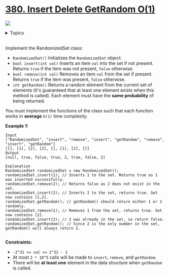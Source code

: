 # [380. Insert Delete GetRandom O(1)](https://leetcode-cn.com/problems/insert-delete-getrandom-o1/)

![](https://img.shields.io/badge/Difficulty-Medium-F8AF40.svg)

<details>
<summary>Topics</summary>

* [`Array`](https://leetcode.com/tag/array/)
* [`Design`](https://leetcode.com/tag/design/)
* [`Hash Table`](https://leetcode.com/tag/hash-table/)
* [`Math`](https://leetcode.com/tag/math/)
* [`Randomized`](https://leetcode.com/tag/randomized/)

</details>
<br />

Implement the RandomizedSet class:

 + `RandomizedSet()` Initializes the `RandomizedSet` object.
 + `bool insert(int val)` Inserts an item `val` into the set if not present. Returns `true` if the item was not present, `false` otherwise.
 + `bool remove(int val)` Removes an item `val` from the set if present. Returns `true` if the item was present, `false` otherwise.
 + `int getRandom()` Returns a random element from the current set of elements (it's guaranteed that at least one element exists when this method is called). Each element must have the **same probability** of being returned.

You must implement the functions of the class such that each function works in **average** `O(1)` time complexity.

**Example 1:**

    Input
    ["RandomizedSet", "insert", "remove", "insert", "getRandom", "remove", "insert", "getRandom"]
    [[], [1], [2], [2], [], [1], [2], []]
    Output
    [null, true, false, true, 2, true, false, 2]

    Explanation
    RandomizedSet randomizedSet = new RandomizedSet();
    randomizedSet.insert(1); // Inserts 1 to the set. Returns true as 1 was inserted successfully.
    randomizedSet.remove(2); // Returns false as 2 does not exist in the set.
    randomizedSet.insert(2); // Inserts 2 to the set, returns true. Set now contains [1,2].
    randomizedSet.getRandom(); // getRandom() should return either 1 or 2 randomly.
    randomizedSet.remove(1); // Removes 1 from the set, returns true. Set now contains [2].
    randomizedSet.insert(2); // 2 was already in the set, so return false.
    randomizedSet.getRandom(); // Since 2 is the only number in the set, getRandom() will always return 2.
     

**Constraints:**

 + `-2^31 <= val <= 2^31 - 1`
 + At most `2 * 10^5` calls will be made to `insert`, `remove`, and `getRandom`.
 + There will be **at least one** element in the data structure when `getRandom` is called.
